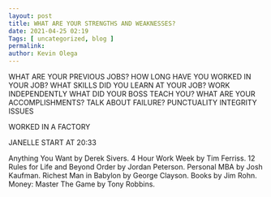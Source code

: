 ```yaml
--- 
layout: post 
title: WHAT ARE YOUR STRENGTHS AND WEAKNESSES?
date: 2021-04-25 02:19
Tags: [ uncategorized, blog ]
permalink:  
author: Kevin Olega 
--- 
```






WHAT ARE YOUR PREVIOUS JOBS?
HOW LONG HAVE YOU WORKED IN YOUR JOB?
WHAT SKILLS DID YOU LEARN AT YOUR JOB?
WORK INDEPENDENTLY
WHAT DID YOUR BOSS TEACH YOU?
WHAT ARE YOUR ACCOMPLISHMENTS?
TALK ABOUT FAILURE?
PUNCTUALITY
INTEGRITY ISSUES

WORKED IN A FACTORY


JANELLE START AT 20:33


Anything You Want by Derek Sivers.
4 Hour Work Week by Tim Ferriss.
12 Rules for Life and Beyond Order by Jordan Peterson.
Personal MBA by Josh Kaufman.
Richest Man in Babylon by George Clayson.
Books by Jim Rohn.
Money: Master The Game by Tony Robbins.